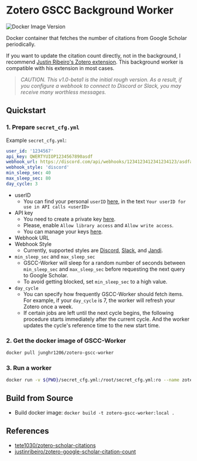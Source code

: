 # Zotero GSCC Background Worker

![Docker Image Version](https://img.shields.io/docker/v/junghr1206/zotero-gscc-worker?style=flat-square&color=orange)

Docker container that fetches the number of citations from Google Scholar periodically.

If you want to update the citation count directly, not in the background, I recommend [Justin Ribeiro's Zotero extension](https://github.com/justinribeiro/zotero-google-scholar-citation-count).
This background worker is compatible with his extension in most cases.

> *CAUTION. This v1.0-beta1 is the initial rough version. As a result, if you configure a webhook to connect to Discord or Slack, you may receive many worthless messages.*

## Quickstart

### 1. Prepare `secret_cfg.yml`

Example `secret_cfg.yml`:

```yaml
user_id: '1234567'
api_key: QWERTYUIOP1234567890asdf
webhook_url: https://discord.com/api/webhooks/1234123412341234123/asdfasdfasdfasdfasdf
webhook_style: 'discord'
min_sleep_sec: 40
max_sleep_sec: 80
day_cycle: 3
```

- userID
  - You can find your personal `userID` [here](https://www.zotero.org/settings/keys), in the text `Your userID for use in API calls <userID>`
- API key
  - You need to create a private key [here](https://www.zotero.org/settings/keys/new).
  - Please, enable `Allow library access` and `Allow write access`.
  - You can manage your keys [here](https://www.zotero.org/settings/keys).
- Webhook URL
- Webhook Style
  - Currently, supported styles are [Discord](https://support.discord.com/hc/en-us/articles/228383668-Intro-to-Webhooks), [Slack](https://api.slack.com/messaging/webhooks), and [Jandi](https://support.jandi.com/en/articles/6352697-receiving-incoming-webhooks-in-jandi).
- `min_sleep_sec` and `max_sleep_sec`
  - GSCC-Worker will sleep for a random number of seconds between `min_sleep_sec` and `max_sleep_sec` before requesting the next query to Google Scholar.
  - To avoid getting blocked, set `min_sleep_sec` to a high value.
- `day_cycle`
  - You can specify how frequently GSCC-Worker should fetch items. For example, if your `day_cycle` is 7, the worker will refresh your Zotero once a week.
  - If certain jobs are left until the next cycle begins, the following procedure starts immediately after the current cycle. And the worker updates the cycle's reference time to the new start time.

### 2. Get the docker image of GSCC-Worker

```sh
docker pull junghr1206/zotero-gscc-worker
```

### 3. Run a worker

```sh
docker run -v ${PWD}/secret_cfg.yml:/root/secret_cfg.yml:ro --name zotero-gscc-worker zotero-gscc-worker
```

## Build from Source

- Build docker image: `docker build -t zotero-gscc-worker:local .`

## References

- [tete1030/zotero-scholar-citations](https://github.com/tete1030/zotero-scholar-citations)
- [justinribeiro/zotero-google-scholar-citation-count](https://github.com/justinribeiro/zotero-google-scholar-citation-count)
